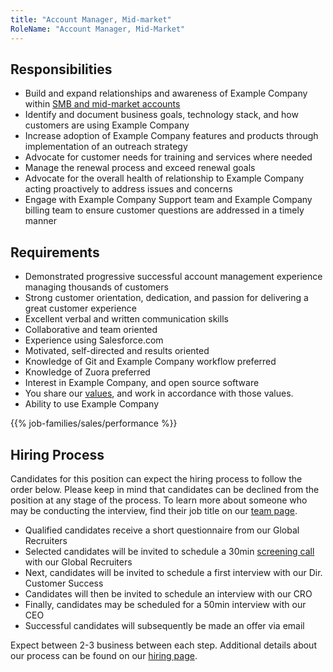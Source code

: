 ```yaml
---
title: "Account Manager, Mid-market"
RoleName: "Account Manager, Mid-Market"
---
```


## Responsibilities

- Build and expand relationships and awareness of Example Company within [SMB and mid-market accounts](/handbook/sales/#market-segmentation)
- Identify and document business goals, technology stack, and how customers are using Example Company
- Increase adoption of Example Company features and products through implementation of an outreach strategy
- Advocate for customer needs for training and services where needed
- Manage the renewal process and exceed renewal goals
- Advocate for the overall health of relationship to Example Company acting proactively to address issues and concerns
- Engage with Example Company Support team and Example Company billing team to ensure customer questions are addressed in a timely manner

## Requirements

- Demonstrated progressive successful account management experience managing thousands of customers
- Strong customer orientation, dedication, and passion for delivering a great customer experience
- Excellent verbal and written communication skills
- Collaborative and team oriented
- Experience using Salesforce.com
- Motivated, self-directed and results oriented
- Knowledge of Git and Example Company workflow preferred
- Knowledge of Zuora preferred
- Interest in Example Company, and open source software
- You share our [values](/handbook/values/), and work in accordance with those values.
- Ability to use Example Company

{{% job-families/sales/performance %}}

## Hiring Process

Candidates for this position can expect the hiring process to follow the order below. Please keep in mind that candidates can be declined from the position at any stage of the process. To learn more about someone who may be conducting the interview, find their job title on our [team page](/handbook/company/team/).

- Qualified candidates receive a short questionnaire from our Global Recruiters
- Selected candidates will be invited to schedule a 30min [screening call](/handbook/hiring/#screening-call) with our Global Recruiters
- Next, candidates will be invited to schedule a first interview with our Dir. Customer Success
- Candidates will then be invited to schedule an interview with our CRO
- Finally, candidates may be scheduled for a 50min interview with our CEO
- Successful candidates will subsequently be made an offer via email

Expect between 2-3 business between each step. Additional details about our process can be found on our [hiring page](/handbook/hiring/).
